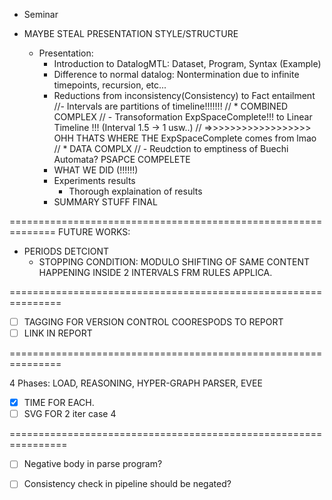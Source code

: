 * Seminar

* MAYBE STEAL PRESENTATION STYLE/STRUCTURE
    * Presentation:
        - Introduction to DatalogMTL: Dataset, Program, Syntax (Example)
        - Difference to normal datalog: Nontermination due to infinite timepoints, recursion, etc...
        - Reductions from inconsistency(Consistency) to Fact entailment
            //- Intervals are partitions of timeline!!!!!!!
            //    * COMBINED COMPLEX
            //        - Transoformation ExpSpaceComplete!!! to Linear Timeline !!! (Interval 1.5 -> 1 usw..)
            //        =>>>>>>>>>>>>>>>>>> OHH THATS WHERE THE ExpSpaceComplete comes from lmao
            //    * DATA COMPLX
            //        - Reudction to emptiness of Buechi Automata? PSAPCE COMPELETE
        - WHAT WE DID (!!!!!!)
        - Experiments results
            - Thorough explaination of results
        - SUMMARY STUFF FINAL


==============================================================
FUTURE WORKS:

* PERIODS DETCIONT
    - STOPPING CONDITION: MODULO SHIFTING OF SAME CONTENT HAPPENING INSIDE 2 INTERVALS FRM RULES APPLICA.





===============================================================

- [ ] TAGGING FOR VERSION CONTROL COORESPODS TO REPORT
- [ ] LINK IN REPORT

===============================================================

4 Phases: LOAD, REASONING, HYPER-GRAPH PARSER, EVEE

- [x] TIME FOR EACH.
- [ ] SVG FOR 2 iter case 4

================================================================
- [ ] Negative body in parse program?
- [ ] Consistency check in pipeline should be negated?

